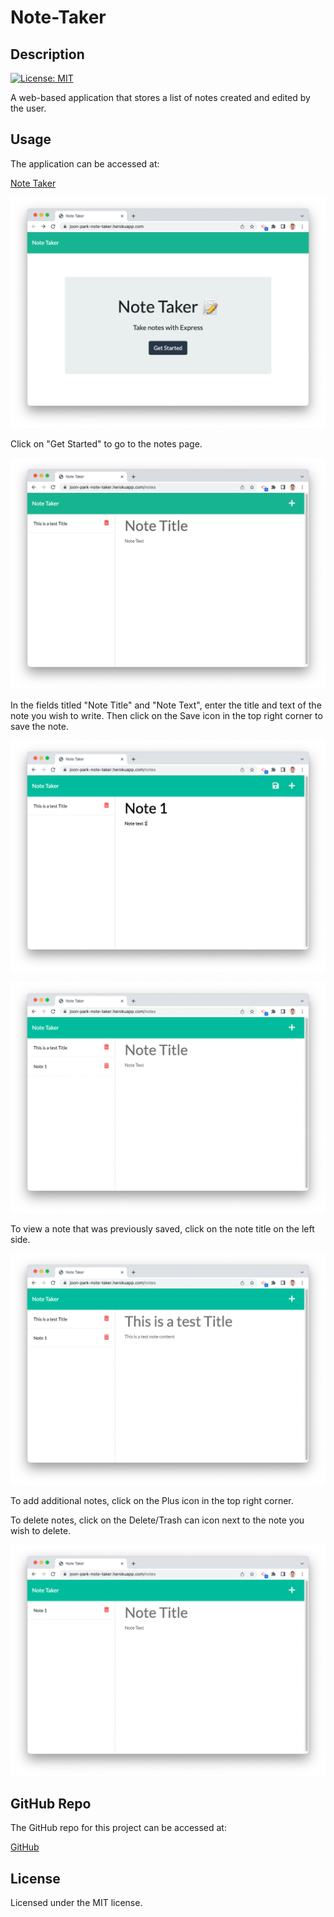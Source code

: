 # Note-Taker

## Description

[![License: MIT](https://img.shields.io/badge/License-MIT-yellow.svg)](https://opensource.org/licenses/MIT)

A web-based application that stores a list of notes created and edited by the user.

## Usage

The application can be accessed at:

[Note Taker](https://joon-park-note-taker.herokuapp.com/)

![Screenshot](assets/images/screenshot1.png)

Click on "Get Started" to go to the notes page.

![Screenshot](assets/images/screenshot2.png)

In the fields titled "Note Title" and "Note Text", enter the title and text of the note you wish to write. Then click on the Save icon in the top right corner to save the note.

![Screenshot](assets/images/screenshot3.png)

![Screenshot](assets/images/screenshot4.png)

To view a note that was previously saved, click on the note title on the left side.

![Screenshot](assets/images/screenshot5.png)

To add additional notes, click on the Plus icon in the top right corner.

To delete notes, click on the Delete/Trash can icon next to the note you wish to delete.

![Screenshot](assets/images/screenshot6.png)

## GitHub Repo

The GitHub repo for this project can be accessed at:

[GitHub](https://github.com/jsp220/Note-Taker)

## License

Licensed under the MIT license.